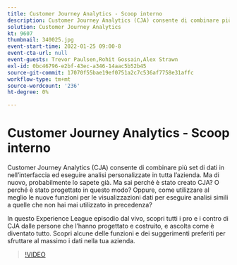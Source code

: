 ```yaml
---
title: Customer Journey Analytics - Scoop interno
description: Customer Journey Analytics (CJA) consente di combinare più set di dati in nell’interfaccia ed eseguire analisi personalizzate in tutta l’azienda. Ma di nuovo, probabilmente lo sapete già. Ma sai perché è stato creato CJA? O perché è stato progettato in questo modo? Oppure, come utilizzare al meglio le nuove funzioni per le visualizzazioni dati per eseguire analisi simili a quelle che non hai mai utilizzato in precedenza? In questo Experience League episodio dal vivo, scopri tutti i pro e i contro di CJA dalle persone che l’hanno progettato e costruito, e ascolta come è diventato tutto. Scopri alcune delle funzioni e dei suggerimenti preferiti per sfruttare al massimo i dati nella tua azienda.
solution: Customer Journey Analytics
kt: 9607
thumbnail: 340025.jpg
event-start-time: 2022-01-25 09:00-8
event-cta-url: null
event-guests: Trevor Paulsen,Rohit Gossain,Alex Strawn
exl-id: 0bc46796-e2bf-43ec-a346-14aac5b52b45
source-git-commit: 17070f55bae19ef0751a2c7c536af7758e31affc
workflow-type: tm+mt
source-wordcount: '236'
ht-degree: 0%

---
```


# Customer Journey Analytics - Scoop interno

Customer Journey Analytics (CJA) consente di combinare più set di dati in nell’interfaccia ed eseguire analisi personalizzate in tutta l’azienda. Ma di nuovo, probabilmente lo sapete già. Ma sai perché è stato creato CJA? O perché è stato progettato in questo modo? Oppure, come utilizzare al meglio le nuove funzioni per le visualizzazioni dati per eseguire analisi simili a quelle che non hai mai utilizzato in precedenza?

In questo Experience League episodio dal vivo, scopri tutti i pro e i contro di CJA dalle persone che l’hanno progettato e costruito, e ascolta come è diventato tutto. Scopri alcune delle funzioni e dei suggerimenti preferiti per sfruttare al massimo i dati nella tua azienda.

>[!VIDEO](https://video.tv.adobe.com/v/340025/?quality=12&learn=on)

